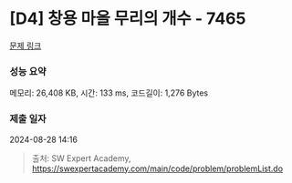 # [D4] 창용 마을 무리의 개수 - 7465 

[문제 링크](https://swexpertacademy.com/main/code/problem/problemDetail.do?contestProbId=AWngfZVa9XwDFAQU) 

### 성능 요약

메모리: 26,408 KB, 시간: 133 ms, 코드길이: 1,276 Bytes

### 제출 일자

2024-08-28 14:16



> 출처: SW Expert Academy, https://swexpertacademy.com/main/code/problem/problemList.do